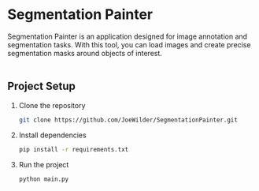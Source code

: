 # Segmentation Painter
Segmentation Painter is an application designed for image annotation and segmentation tasks. With this tool, you can load images and create precise segmentation masks around objects of interest.
<br><br>


## Project Setup

1. Clone the repository
   ```sh
   git clone https://github.com/JoeWilder/SegmentationPainter.git
   ```
2. Install dependencies
   ```sh
   pip install -r requirements.txt
   ```
4. Run the project
   ```sh
   python main.py
   ```
